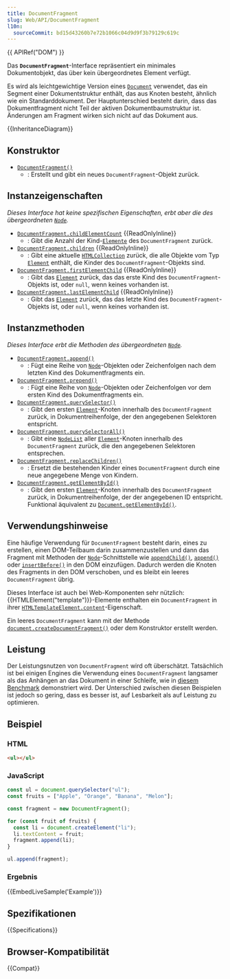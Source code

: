 ```yaml
---
title: DocumentFragment
slug: Web/API/DocumentFragment
l10n:
  sourceCommit: bd15d43260b7e72b1066c04d9d9f3b79129c619c
---
```


{{ APIRef("DOM") }}

Das **`DocumentFragment`**-Interface repräsentiert ein minimales Dokumentobjekt, das über kein übergeordnetes Element verfügt.

Es wird als leichtgewichtige Version eines [`Document`](/de/docs/Web/API/Document) verwendet, das ein Segment einer Dokumentstruktur enthält, das aus Knoten besteht, ähnlich wie ein Standarddokument. Der Hauptunterschied besteht darin, dass das Dokumentfragment nicht Teil der aktiven Dokumentbaumstruktur ist. Änderungen am Fragment wirken sich nicht auf das Dokument aus.

{{InheritanceDiagram}}

## Konstruktor

- [`DocumentFragment()`](/de/docs/Web/API/DocumentFragment/DocumentFragment)
  - : Erstellt und gibt ein neues `DocumentFragment`-Objekt zurück.

## Instanzeigenschaften

_Dieses Interface hat keine spezifischen Eigenschaften, erbt aber die des übergeordneten [`Node`](/de/docs/Web/API/Node)._

- [`DocumentFragment.childElementCount`](/de/docs/Web/API/DocumentFragment/childElementCount) {{ReadOnlyInline}}
  - : Gibt die Anzahl der Kind-[`Elemente`](/de/docs/Web/API/Element) des `DocumentFragment` zurück.
- [`DocumentFragment.children`](/de/docs/Web/API/DocumentFragment/children) {{ReadOnlyInline}}
  - : Gibt eine aktuelle [`HTMLCollection`](/de/docs/Web/API/HTMLCollection) zurück, die alle Objekte vom Typ [`Element`](/de/docs/Web/API/Element) enthält, die Kinder des `DocumentFragment`-Objekts sind.
- [`DocumentFragment.firstElementChild`](/de/docs/Web/API/DocumentFragment/firstElementChild) {{ReadOnlyInline}}
  - : Gibt das [`Element`](/de/docs/Web/API/Element) zurück, das das erste Kind des `DocumentFragment`-Objekts ist, oder `null`, wenn keines vorhanden ist.
- [`DocumentFragment.lastElementChild`](/de/docs/Web/API/DocumentFragment/lastElementChild) {{ReadOnlyInline}}
  - : Gibt das [`Element`](/de/docs/Web/API/Element) zurück, das das letzte Kind des `DocumentFragment`-Objekts ist, oder `null`, wenn keines vorhanden ist.

## Instanzmethoden

_Dieses Interface erbt die Methoden des übergeordneten [`Node`](/de/docs/Web/API/Node)._

- [`DocumentFragment.append()`](/de/docs/Web/API/DocumentFragment/append)
  - : Fügt eine Reihe von [`Node`](/de/docs/Web/API/Node)-Objekten oder Zeichenfolgen nach dem letzten Kind des Dokumentfragments ein.
- [`DocumentFragment.prepend()`](/de/docs/Web/API/DocumentFragment/prepend)
  - : Fügt eine Reihe von [`Node`](/de/docs/Web/API/Node)-Objekten oder Zeichenfolgen vor dem ersten Kind des Dokumentfragments ein.
- [`DocumentFragment.querySelector()`](/de/docs/Web/API/DocumentFragment/querySelector)
  - : Gibt den ersten [`Element`](/de/docs/Web/API/Element)-Knoten innerhalb des `DocumentFragment` zurück, in Dokumentreihenfolge, der den angegebenen Selektoren entspricht.
- [`DocumentFragment.querySelectorAll()`](/de/docs/Web/API/DocumentFragment/querySelectorAll)
  - : Gibt eine [`NodeList`](/de/docs/Web/API/NodeList) aller [`Element`](/de/docs/Web/API/Element)-Knoten innerhalb des `DocumentFragment` zurück, die den angegebenen Selektoren entsprechen.
- [`DocumentFragment.replaceChildren()`](/de/docs/Web/API/DocumentFragment/replaceChildren)
  - : Ersetzt die bestehenden Kinder eines `DocumentFragment` durch eine neue angegebene Menge von Kindern.
- [`DocumentFragment.getElementById()`](/de/docs/Web/API/DocumentFragment/getElementById)
  - : Gibt den ersten [`Element`](/de/docs/Web/API/Element)-Knoten innerhalb des `DocumentFragment` zurück, in Dokumentreihenfolge, der der angegebenen ID entspricht. Funktional äquivalent zu [`Document.getElementById()`](/de/docs/Web/API/Document/getElementById).

## Verwendungshinweise

Eine häufige Verwendung für `DocumentFragment` besteht darin, eines zu erstellen, einen DOM-Teilbaum darin zusammenzustellen und dann das Fragment mit Methoden der [`Node`](/de/docs/Web/API/Node)-Schnittstelle wie [`appendChild()`](/de/docs/Web/API/Node/appendChild), [`append()`](/de/docs/Web/API/Element/append) oder [`insertBefore()`](/de/docs/Web/API/Node/insertBefore) in den DOM einzufügen. Dadurch werden die Knoten des Fragments in den DOM verschoben, und es bleibt ein leeres `DocumentFragment` übrig.

Dieses Interface ist auch bei Web-Komponenten sehr nützlich: {{HTMLElement("template")}}-Elemente enthalten ein `DocumentFragment` in ihrer [`HTMLTemplateElement.content`](/de/docs/Web/API/HTMLTemplateElement/content)-Eigenschaft.

Ein leeres `DocumentFragment` kann mit der Methode [`document.createDocumentFragment()`](/de/docs/Web/API/Document/createDocumentFragment) oder dem Konstruktor erstellt werden.

## Leistung

Der Leistungsnutzen von `DocumentFragment` wird oft überschätzt. Tatsächlich ist bei einigen Engines die Verwendung eines `DocumentFragment` langsamer als das Anhängen an das Dokument in einer Schleife, wie in [diesem Benchmark](https://jsbench.me/02l63eic9j/1) demonstriert wird. Der Unterschied zwischen diesen Beispielen ist jedoch so gering, dass es besser ist, auf Lesbarkeit als auf Leistung zu optimieren.

## Beispiel

### HTML

```html
<ul></ul>
```

### JavaScript

```js
const ul = document.querySelector("ul");
const fruits = ["Apple", "Orange", "Banana", "Melon"];

const fragment = new DocumentFragment();

for (const fruit of fruits) {
  const li = document.createElement("li");
  li.textContent = fruit;
  fragment.append(li);
}

ul.append(fragment);
```

### Ergebnis

{{EmbedLiveSample('Example')}}

## Spezifikationen

{{Specifications}}

## Browser-Kompatibilität

{{Compat}}
